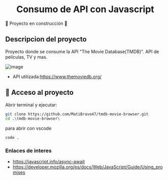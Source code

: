<h1 align="center"> Consumo de API con Javascript </h1>

:construction: Proyecto en construcción :construction:

## Descripcion del proyecto
<p>Proyecto donde se consume la API "The Movie Database(TMDB)". API de peliculas, TV y mas. </p>

![image](https://github.com/user-attachments/assets/e3412f92-f15e-47ec-9ccf-7638dc65702b)


- API utilizada:https://www.themoviedb.org/ 

## 📁 Acceso al proyecto 
Abrir terminal y ejecutar: 
```bash
git clone https://github.com/MatiBravo47/tmdb-movie-browser.git
cd .\tmdb-movie-browser\
```

para abrir con vscode 

```bash
code .
```

### Enlaces de interes 
- https://javascript.info/async-await
- https://developer.mozilla.org/es/docs/Web/JavaScript/Guide/Using_promises
